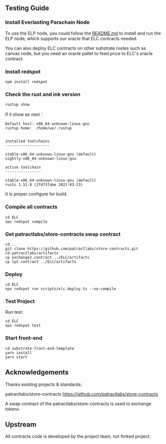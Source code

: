 ## Testing Guide

### Install Everlasting Parachain Node

To use the ELP node, you could follow the [README.md](https://github.com/CycanTech/ELP-runtime-node) to install and run the ELP node, which supports our oracle that ELC contracts needed. 

You can also deploy ELC contracts on other substrate nodes such as canvas node, but you need an oracle pallet to feed price to ELC's oracle contract.

### Install redspot

```shell
npm install redspot
```

### Check the rust and ink version

```shell
rustup show
```
If it show as next：

```shell
Default host: x86_64-unknown-linux-gnu
rustup home:  /home/wx/.rustup


installed toolchains
--------------------

stable-x86_64-unknown-linux-gnu (default)
nightly-x86_64-unknown-linux-gnu

active toolchain
----------------

stable-x86_64-unknown-linux-gnu (default)
rustc 1.51.0 (2fd73fabe 2021-03-23)
```
It is proper configure for build.


### Compile all contracts

```shell
cd ELC
npx redspot compile
```

### Get  patractlabs/store-contracts swap contract 


```shell
cd ..
git clone https://github.com/patractlabs/store-contracts.git
cd patractlabs/artifacts
cp exchange2.contract ../ELC/artifacts
cp lpt.contract ../ELC/artifacts
```

### Deploy

```shell
cd ELC
npx redspot run scripts/elc.deploy.ts --no-compile
```

### Test Project  
Run test:

```shell
cd ELC
npx redspot test
```

### Start front-end

```shell
cd substrate-front-end-template
yarn install
yarn start
```

## Acknowledgements

Thanks existing projects & standards:

patractlabs/store-contracts https://github.com/patractlabs/store-contracts

A swap contract of the patractlabs/store-contracts is used to exchange tokens.

## Upstream
All contracts code is developed by the project team, not forked project.


